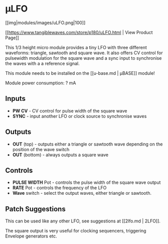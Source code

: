 # µLFO
[[img|modules/images/uLFO.png|100]]

[[https://www.tangiblewaves.com/store/p180/uLFO.html  | View Product Page]]

This 1/3 height micro module provides a tiny LFO with three different waveforms: triangle, sawtooth and square wave. It also offers CV control for pulsewidth modulation for the square wave and a sync input to synchronise the waves with a a reference signal.

This module needs to be installed on the [[u-base.md | µBASE]] module!

Module power consumption: ? mA

## Inputs

* **PW CV** - CV control for pulse width of the square wave
* **SYNC** - input another LFO or clock source to synchronise waves

## Outputs

* **OUT** (top) - outputs either a triangle or sawtooth wave depending on the position of the wave switch
* **OUT** (bottom) - always outputs a square wave

## Controls

* **PULSE WIDTH** Pot - controls the pulse width of the square wave output
* **RATE** Pot - controls the frequency of the LFO
* **Wave** switch - select the output waves, either triangle or sawtooth.

## Patch Suggestions

This can be used like any other LFO, see suggestions at [[2lfo.md | 2LFO]].

The square output is very useful for clocking sequencers, triggering Envelope generators etc.
